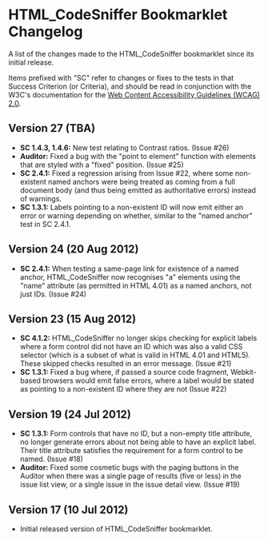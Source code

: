 # HTML_CodeSniffer Bookmarklet Changelog

A list of the changes made to the HTML\_CodeSniffer bookmarklet since its initial
release.

Items prefixed with "SC" refer to changes or fixes to the tests in that Success
Criterion (or Criteria), and should be read in conjunction with the W3C's documentation
for the [Web Content Accessibility Guidelines (WCAG) 2.0](http://www.w3.org/TR/WCAG20).

## Version 27 (TBA)

- **SC 1.4.3, 1.4.6:** New test relating to Contrast ratios. (Issue #26)
- **Auditor:** Fixed a bug with the "point to element" function with elements that
  are styled with a "fixed" position. (Issue #25)
- **SC 2.4.1:** Fixed a regression arising from Issue #22, where some non-
  existent named anchors were being treated as coming from a full document body (and
  thus being emitted as authoritative errors) instead of warnings.
- **SC 1.3.1:** Labels pointing to a non-existent ID will now emit either an error or
  warning depending on whether, similar to the "named anchor" test in SC 2.4.1.

## Version 24 (20 Aug 2012)

- **SC 2.4.1:** When testing a same-page link for existence of a named anchor,
  HTML\_CodeSniffer now recognises "a" elements using the "name" attribute (as
  permitted in HTML 4.01) as a named anchors, not just IDs. (Issue #24)

## Version 23 (15 Aug 2012)

- **SC 4.1.2:** HTML\_CodeSniffer no longer skips checking for explicit labels where
  a form control did not have an ID which was also a valid CSS selector (which is a
  subset of what is valid in HTML 4.01 and HTML5). These skipped checks resulted in
  an error message. (Issue #21)
- **SC 1.3.1:** Fixed a bug where, if passed a source code fragment, Webkit-based
  browsers would emit false errors, where a label would be stated as pointing to a
  non-existent ID where they are not (Issue #22)

## Version 19 (24 Jul 2012)

- **SC 1.3.1:** Form controls that have no ID, but a non-empty title attribute, no
  longer generate errors about not being able to have an explicit label. Their title
  attribute satisfies the requirement for a form control to be named. (Issue #18)
- **Auditor:** Fixed some cosmetic bugs with the paging buttons in the Auditor when
  there was a single page of results (five or less) in the issue list view, or a
  single issue in the issue detail view. (Issue #19)

## Version 17 (10 Jul 2012)

- Initial released version of HTML_CodeSniffer bookmarklet.
